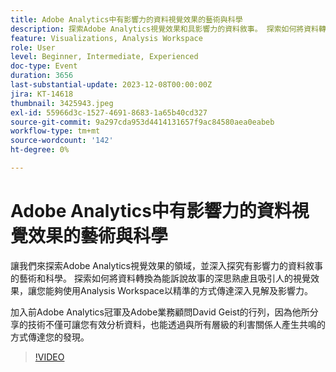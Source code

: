 ```yaml
---
title: Adobe Analytics中有影響力的資料視覺效果的藝術與科學
description: 探索Adobe Analytics視覺效果和具影響力的資料敘事。 探索如何將資料轉換為能訴說故事的深思熟慮且吸引人的視覺效果，讓您能夠使用Analysis Workspace以精準的方式傳達深入見解及影響力。
feature: Visualizations, Analysis Workspace
role: User
level: Beginner, Intermediate, Experienced
doc-type: Event
duration: 3656
last-substantial-update: 2023-12-08T00:00:00Z
jira: KT-14618
thumbnail: 3425943.jpeg
exl-id: 55966d3c-1527-4691-8683-1a65b40cd327
source-git-commit: 9a297cda953d4414131657f9ac84580aea0eabeb
workflow-type: tm+mt
source-wordcount: '142'
ht-degree: 0%

---
```


# Adobe Analytics中有影響力的資料視覺效果的藝術與科學

讓我們來探索Adobe Analytics視覺效果的領域，並深入探究有影響力的資料敘事的藝術和科學。 探索如何將資料轉換為能訴說故事的深思熟慮且吸引人的視覺效果，讓您能夠使用Analysis Workspace以精準的方式傳達深入見解及影響力。

加入前Adobe Analytics冠軍及Adobe業務顧問David Geist的行列，因為他所分享的技術不僅可讓您有效分析資料，也能透過與所有層級的利害關係人產生共鳴的方式傳達您的發現。

>[!VIDEO](https://video.tv.adobe.com/v/3425943/?learn=on)
